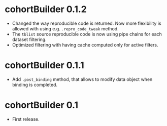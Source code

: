 # cohortBuilder 0.1.2

* Changed the way reproducible code is returned. Now more flexibility is allowed with using e.g. `.repro_code_tweak` method.
* The `tblist` source reproducible code is now using pipe chains for each dataset filtering.
* Optimized filtering with having cache computed only for active filters.

# cohortBuilder 0.1.1

* Add `.post_binding` method, that allows to modify data object when binding is completed.

# cohortBuilder 0.1

* First release.
